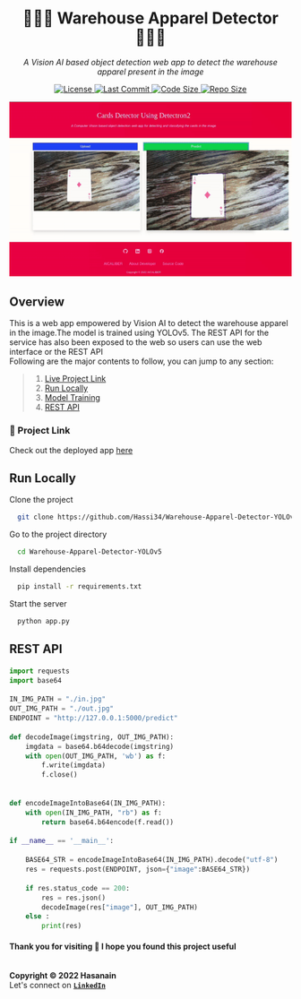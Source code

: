 <p align="center">
    <b>
        <h1 align="center">🧑🏻‍🏭 Warehouse Apparel Detector 👨🏻‍🔧</h1>
    </b>
</p>
<p align="center">
    <em>A Vision AI based object detection web app to detect the warehouse apparel present in the image</em>
</p>

<p align="center">
    <a href="https://github.com/Hassi34/Warehouse-Apparel-Detector-YOLOv5/blob/main/LICENSE">
        <img alt="License" src="https://img.shields.io/github/license/hassi34/Warehouse-Apparel-Detector-YOLOv5?color=g">
    </a>
    <a href="https://github.com/Hassi34/Warehouse-Apparel-Detector-YOLOv5">
        <img alt="Last Commit" src="https://img.shields.io/github/last-commit/hassi34/Warehouse-Apparel-Detector-YOLOv5/main?color=g">
    </a>
    <a href="https://github.com/Hassi34/Warehouse-Apparel-Detector-YOLOv5">
        <img alt="Code Size" src="https://img.shields.io/github/languages/code-size/hassi34/Warehouse-Apparel-Detector-YOLOv5?color=g">
    </a>
    <a href="https://github.com/Hassi34/Warehouse-Apparel-Detector-YOLOv5">
        <img alt="Repo Size" src="https://img.shields.io/github/repo-size/hassi34/Warehouse-Apparel-Detector-YOLOv5?color=g">
    </a>
</p>
<p align="center">
    <img width="600" src="static/web.gif" alt="About Web-App">
</p>

## Overview
This is a web app empowered by Vision AI to detect the warehouse apparel in the image.The model is trained using YOLOv5. The REST API for the service has also been exposed to the web so users can use the web interface or the REST API<br>
Following are the major contents to follow, you can jump to any section:

>   1. [Live Project Link](#)
>   2. [Run Locally](#run-local)
>   3. [Model Training](#)
>   4. [REST API](#rest-api)
### 🔗 Project Link<a id='live-project'></a>
Check out the deployed app [here](#)

## Run Locally<a id='run-local'></a>

Clone the project

```bash
  git clone https://github.com/Hassi34/Warehouse-Apparel-Detector-YOLOv5
```

Go to the project directory

```bash
  cd Warehouse-Apparel-Detector-YOLOv5
```

Install dependencies

```bash
  pip install -r requirements.txt
```

Start the server

```bash
  python app.py
```
## REST API<a id='rest-api'></a>
```python
import requests
import base64

IN_IMG_PATH = "./in.jpg"
OUT_IMG_PATH = "./out.jpg"
ENDPOINT = "http://127.0.0.1:5000/predict"

def decodeImage(imgstring, OUT_IMG_PATH):
    imgdata = base64.b64decode(imgstring)
    with open(OUT_IMG_PATH, 'wb') as f:
        f.write(imgdata)
        f.close()


def encodeImageIntoBase64(IN_IMG_PATH):
    with open(IN_IMG_PATH, "rb") as f:
        return base64.b64encode(f.read())

if __name__ == '__main__':

    BASE64_STR = encodeImageIntoBase64(IN_IMG_PATH).decode("utf-8")
    res = requests.post(ENDPOINT, json={"image":BASE64_STR})

    if res.status_code == 200:
        res = res.json()
        decodeImage(res["image"], OUT_IMG_PATH)
    else :
        print(res)
```
#### **Thank you for visiting 🙏 I hope you found this project useful**<br><br>

**Copyright &copy; 2022 Hasanain** <br>
Let's connect on **[``LinkedIn``](https://www.linkedin.com/in/hasanain-mehmood)** <br>